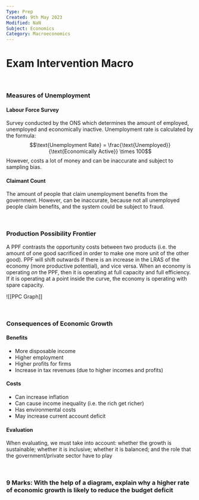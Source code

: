 ```yaml
---
Type: Prep
Created: 9th May 2023
Modified: NaN
Subject: Economics
Category: Macroeconomics
---
```


# Exam Intervention Macro
</br>

### Measures of Unemployment

#### Labour Force Survey

Survey conducted by the ONS which determines the amount of employed, unemployed and economically inactive. Unemployment rate is calculated by the formula: $$\text{Unemployment Rate} = \frac{\text{Unemployed}}{\text{Economically Active}} \times 100$$
However, costs a lot of money and can be inaccurate and subject to sampling bias.

#### Claimant Count

The amount of people that claim unemployment benefits from the government. However, can be inaccurate, because not all unemployed people claim benefits, and the system could be subject to fraud.

</br>

### Production Possibility Frontier

A PPF contrasts the opportunity costs between two products (i.e. the amount of one good sacrificed in order to make one more unit of the other good). PPF will shift outwards if there is an increase in the LRAS of the economy (more productive potential), and vice versa. When an economy is operating *on* the PPF, then it is operating at full capacity and full efficiency. If it is operating at a point inside the curve, the economy is operating with spare capacity.

![[PPC Graph]]


</br>

### Consequences of Economic Growth

#### Benefits

- More disposable income
- Higher employment
- Higher profits for firms
- Increase in tax revenues (due to higher incomes and profits)

#### Costs

- Can increase inflation
- Can cause income inequality (i.e. the rich get richer)
- Has environmental costs
- May increase current account deficit

#### Evaluation

When evaluating, we must take into account: whether the growth is sustainable; whether it is inclusive; whether it is balanced; and the role that the government/private sector have to play

</br>

### 9 Marks: With the help of a diagram, explain why a higher rate of economic growth is likely to reduce the budget deficit

